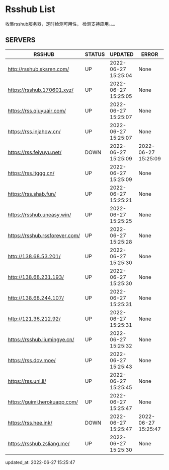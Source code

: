 # Rsshub List

收集rsshub服务器，定时检测可用性， 检测支持应用。。。


## SERVERS

|  RSSHUB   | STATUS  | UPDATED  | ERROR  | TWITTER |  
|  ----  | ----  | ----  | ----  | ---- |  
| http://rsshub.sksren.com/ | UP | 2022-06-27 15:25:04 | None |OK|  
| https://rsshub.170601.xyz/ | UP | 2022-06-27 15:25:05 | None |OK|  
| https://rss.qiuyuair.com/ | UP | 2022-06-27 15:25:07 | None ||  
| https://rss.injahow.cn/ | UP | 2022-06-27 15:25:07 | None ||  
| https://rss.feiyuyu.net/ | DOWN | 2022-06-27 15:25:09 | 2022-06-27 15:25:09 |  
| https://rss.itggg.cn/ | UP | 2022-06-27 15:25:09 | None ||  
| https://rss.shab.fun/ | UP | 2022-06-27 15:25:21 | None |OK|  
| https://rsshub.uneasy.win/ | UP | 2022-06-27 15:25:25 | None |OK|  
| https://rsshub.rssforever.com/ | UP | 2022-06-27 15:25:28 | None |OK|  
| http://138.68.53.201/ | UP | 2022-06-27 15:25:30 | None ||  
| http://138.68.231.193/ | UP | 2022-06-27 15:25:30 | None ||  
| http://138.68.244.107/ | UP | 2022-06-27 15:25:31 | None ||  
| http://121.36.212.92/ | UP | 2022-06-27 15:25:31 | None ||  
| https://rsshub.liumingye.cn/ | UP | 2022-06-27 15:25:32 | None ||  
| https://rss.dov.moe/ | UP | 2022-06-27 15:25:43 | None |OK|  
| https://rss.unl.li/ | UP | 2022-06-27 15:25:45 | None ||  
| https://guimi.herokuapp.com/ | UP | 2022-06-27 15:25:47 | None ||  
| https://rss.hee.ink/ | DOWN | 2022-06-27 15:25:47 | 2022-06-27 15:25:47 |  
| https://rsshub.zsliang.me/ | UP | 2022-06-27 15:25:30 | None |OK|  
  

updated_at: 2022-06-27 15:25:47  
